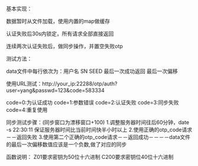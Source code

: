 基本实现：

数据暂时从文件加载，使用内置的map做缓存

认证失败后30s内锁定，所有请求全部直接返回

连续两次认证失败后，做同步操作，并置空失败otp


测试方法：

data文件中每行依次为：用户名 SN SEED 最后一次成功返回 最后一次偏移

使用URL测试：http://your_ip:22288/otp/auth?user=yang&passwd=123&code=583334

code=0:为认证成功
code=1:参数错误
code=2:认证失败
code=3:同步失败
code=4:重复使用

同步测试步骤：(同步窗口为漂移窗口+100)
    1.调整服务器时间往后60分钟，date -s 22:30:11    保证服务器时间比当前时间快半小时以上
    2.使用正确的otp_code请求－－返回失败
    3.使用第二个正确的otp_code请求－－返回成功－－－－data文件的最后一次偏移数值应该是一个负数,做了对应的同步


函数说明：
    Z01要求密钥为50位十六进制
    C200要求密钥位40位十六进制